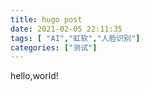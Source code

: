 ```yaml
---
title: hugo post
date: 2021-02-05 22:11:35
tags: [ "AI","虹软","人脸识别"]
categories: ["测试"]
---
```



hello,world!
